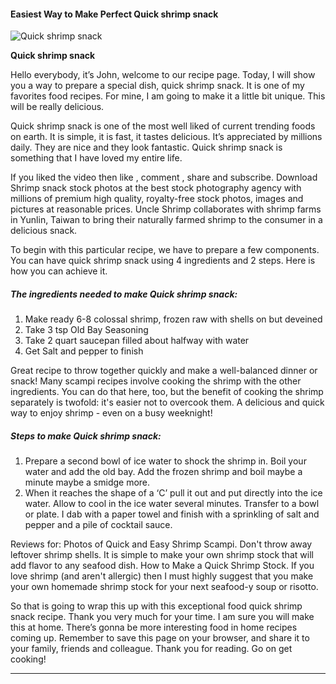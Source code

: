             

#### Easiest Way to Make Perfect Quick shrimp snack

![Quick shrimp snack](https://img-global.cpcdn.com/recipes/73c2b5deb7a649f0/751x532cq70/quick-shrimp-snack-recipe-main-photo.jpg)

**Quick shrimp snack**

Hello everybody, it’s John, welcome to our recipe page. Today, I will show you a way to prepare a special dish, quick shrimp snack. It is one of my favorites food recipes. For mine, I am going to make it a little bit unique. This will be really delicious.

Quick shrimp snack is one of the most well liked of current trending foods on earth. It is simple, it is fast, it tastes delicious. It’s appreciated by millions daily. They are nice and they look fantastic. Quick shrimp snack is something that I have loved my entire life.

If you liked the video then like , comment , share and subscribe. Download Shrimp snack stock photos at the best stock photography agency with millions of premium high quality, royalty-free stock photos, images and pictures at reasonable prices. Uncle Shrimp collaborates with shrimp farms in Yunlin, Taiwan to bring their naturally farmed shrimp to the consumer in a delicious snack.

To begin with this particular recipe, we have to prepare a few components. You can have quick shrimp snack using 4 ingredients and 2 steps. Here is how you can achieve it.

##### The ingredients needed to make Quick shrimp snack:

1.  Make ready 6-8 colossal shrimp, frozen raw with shells on but deveined
2.  Take 3 tsp Old Bay Seasoning
3.  Take 2 quart saucepan filled about halfway with water
4.  Get Salt and pepper to finish

Great recipe to throw together quickly and make a well-balanced dinner or snack! Many scampi recipes involve cooking the shrimp with the other ingredients. You can do that here, too, but the benefit of cooking the shrimp separately is twofold: it's easier not to overcook them. A delicious and quick way to enjoy shrimp - even on a busy weeknight!

##### Steps to make Quick shrimp snack:

1.  Prepare a second bowl of ice water to shock the shrimp in. Boil your water and add the old bay. Add the frozen shrimp and boil maybe a minute maybe a smidge more.
2.  When it reaches the shape of a ‘C’ pull it out and put directly into the ice water. Allow to cool in the ice water several minutes. Transfer to a bowl or plate. I dab with a paper towel and finish with a sprinkling of salt and pepper and a pile of cocktail sauce.

Reviews for: Photos of Quick and Easy Shrimp Scampi. Don't throw away leftover shrimp shells. It is simple to make your own shrimp stock that will add flavor to any seafood dish. How to Make a Quick Shrimp Stock. If you love shrimp (and aren't allergic) then I must highly suggest that you make your own homemade shrimp stock for your next seafood-y soup or risotto.

So that is going to wrap this up with this exceptional food quick shrimp snack recipe. Thank you very much for your time. I am sure you will make this at home. There’s gonna be more interesting food in home recipes coming up. Remember to save this page on your browser, and share it to your family, friends and colleague. Thank you for reading. Go on get cooking!

* * *